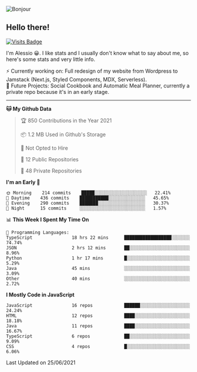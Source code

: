 ![Bonjour](https://i.redd.it/ayih4qogh2a51.png)

## Hello there!
[![Visits Badge](https://badges.pufler.dev/visits/PandaSekh/PandaSekh)](https://alessiofranceschi.me)

I'm Alessio 😀. I like stats and I usually don't know what to say about me, so here's some stats and very little info.

⚡ Currently working on: Full redesign of my website from Wordpress to Jamstack (Next.js, Styled Components, MDX, Serverless).  
🤔 Future Projects: Social Cookbook and Automatic Meal Planner, currently a private repo because it's in an early stage.

---

<!--START_SECTION:waka-->
**🐱 My Github Data** 

> 🏆 850 Contributions in the Year 2021
 > 
> 📦 1.2 MB Used in Github's Storage 
 > 
> 🚫 Not Opted to Hire
 > 
> 📜 12 Public Repositories 
 > 
> 🔑 48 Private Repositories  
 > 
**I'm an Early 🐤** 

```text
🌞 Morning    214 commits    █████░░░░░░░░░░░░░░░░░░░░   22.41% 
🌆 Daytime    436 commits    ███████████░░░░░░░░░░░░░░   45.65% 
🌃 Evening    290 commits    ███████░░░░░░░░░░░░░░░░░░   30.37% 
🌙 Night      15 commits     ░░░░░░░░░░░░░░░░░░░░░░░░░   1.57%

```


📊 **This Week I Spent My Time On** 

```text
💬 Programming Languages: 
TypeScript               18 hrs 22 mins      ██████████████████░░░░░░░   74.74% 
JSON                     2 hrs 12 mins       ██░░░░░░░░░░░░░░░░░░░░░░░   8.96% 
Python                   1 hr 17 mins        █░░░░░░░░░░░░░░░░░░░░░░░░   5.29% 
Java                     45 mins             ░░░░░░░░░░░░░░░░░░░░░░░░░   3.09% 
Other                    40 mins             ░░░░░░░░░░░░░░░░░░░░░░░░░   2.72%

```

**I Mostly Code in JavaScript** 

```text
JavaScript               16 repos            ██████░░░░░░░░░░░░░░░░░░░   24.24% 
HTML                     12 repos            ████░░░░░░░░░░░░░░░░░░░░░   18.18% 
Java                     11 repos            ████░░░░░░░░░░░░░░░░░░░░░   16.67% 
TypeScript               6 repos             ██░░░░░░░░░░░░░░░░░░░░░░░   9.09% 
CSS                      4 repos             █░░░░░░░░░░░░░░░░░░░░░░░░   6.06%

```



 Last Updated on 25/06/2021
<!--END_SECTION:waka-->
